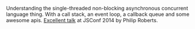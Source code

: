 

Understanding the single-threaded non-blocking asynchronous concurrent language thing. With a call stack, an event loop, a callback queue and some awesome apis. [Excellent talk](https://www.youtube.com/watch?v=8aGhZQkoFbQ) at JSConf 2014 by Philip Roberts.
